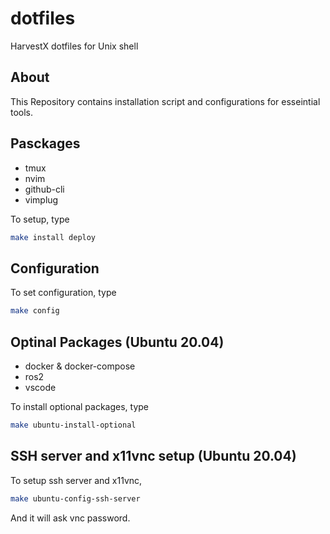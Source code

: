 # dotfiles
HarvestX dotfiles for Unix shell

## About
This Repository contains installation script and configurations for esseintial tools.


## Pasckages
- tmux
- nvim
- github-cli
- vimplug

To setup, type
```bash
make install deploy
```

## Configuration
To set configuration, type
```bash
make config
```


## Optinal Packages (Ubuntu 20.04)
- docker & docker-compose
- ros2
- vscode

To install optional packages, type
```bash
make ubuntu-install-optional
```
## SSH server and x11vnc setup (Ubuntu 20.04)
To setup ssh server and x11vnc,
```bash
make ubuntu-config-ssh-server
```
And it will ask vnc password.

